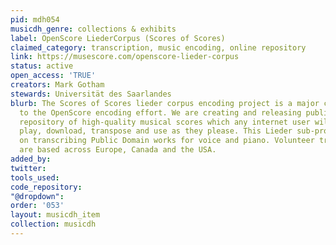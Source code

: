 ```yaml
---
pid: mdh054
musicdh_genre: collections & exhibits
label: OpenScore LiederCorpus (Scores of Scores)
claimed_category: transcription, music encoding, online repository
link: https://musescore.com/openscore-lieder-corpus
status: active
open_access: 'TRUE'
creators: Mark Gotham
stewards: Universität des Saarlandes
blurb: The Scores of Scores lieder corpus encoding project is a major contribution
  to the OpenScore encoding effort. We are creating and releasing publicly a large
  repository of high-quality musical scores which any internet user will be able to
  play, download, transpose and use as they please. This Lieder sub-project concentrates
  on transcribing Public Domain works for voice and piano. Volunteer transcribers
  are based across Europe, Canada and the USA.
added_by: 
twitter: 
tools_used: 
code_repository: 
"@dropdown": 
order: '053'
layout: musicdh_item
collection: musicdh
---
```

